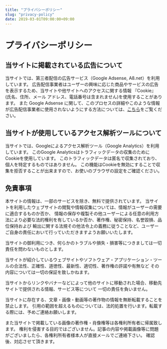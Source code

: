 ```yaml
---
title: "プライバシーポリシー"
slug: "privacy-policy"
date: 2019-03-01T09:00:00+09:00
---
```


# プライバシーポリシー

## 当サイトに掲載されている広告について

当サイトでは、第三者配信の広告サービス（Google Adsense, A8.net）を利用しています。
広告配信事業者はユーザーの興味に応じた商品やサービスの広告を表示するため、当サイトや他サイトへのアクセスに関する情報 『Cookie』
(氏名、住所、メール アドレス、電話番号は含まれません)を使用することがあります。
また Google Adsense に関して、このプロセスの詳細やこのような情報が広告配信事業者に使用されないようにする方法については、[こちら](https://policies.google.com/technologies/ads?hl=ja)をご覧ください。

## 当サイトが使用しているアクセス解析ツールについて

当サイトでは、Googleによるアクセス解析ツール（Google Analytics）を利用しています。
このGoogle Analyticsはトラフィックデータの収集のために
Cookieを使用しています。
このトラフィックデータは匿名で収集されており、個人を特定するものではありません。
この機能はCookieを無効にすることで収集を拒否することが出来ますので、お使いのブラウザの設定をご確認ください。

## 免責事項

本サイトの情報は、一部のサービスを除き、無料で提供されています。
当サイトを利用したウェブサイトの閲覧や情報収集については、情報がユーザーの需要に適合するものか否か、
情報の保存や複製その他ユーザーによる任意の利用方法により必要な法的権利を有しているか否か、著作権、秘密保持、名誉毀損、品位保持および
輸出に関する法規その他法令上の義務に従うことなど、ユーザーご自身の責任において行っていただきますようお願いいたします。

当サイトの御利用につき、何らかのトラブルや損失・損害等につきましては一切責任を問わないものとします。

当サイトが紹介しているウェブサイトやソフトウェア・アプリケーション・ツールの合法性、正確性、道徳性、最新性、適切性、著作権の許諾や有無など
その内容については一切の保証を致しかねます。

当サイトからリンクやバナーなどによって他のサイトに移動された場合、移動先サイトで提供される情報、サービス等について
一切の責任を負いません。

当サイトに存在する、文章・画像・動画等の著作物の情報を無断転載することを禁止します。
引用の範囲を超えるものについては、法的処置を行います。転載する際には、予めご連絡お願いします。

また当サイトで掲載している画像の著作権・肖像権等は各権利所有者に帰属致します。
権利を侵害する目的ではございません。記事の内容や掲載画像等に問題がございましたら、各権利所有者様本人が直接メールでご連絡下さい。
確認後、対応させて頂きます。
